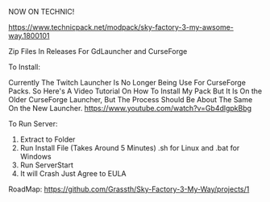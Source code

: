 NOW ON TECHNIC!

https://www.technicpack.net/modpack/sky-factory-3-my-awsome-way.1800101

Zip Files In Releases For GdLauncher and CurseForge

To Install:

Currently The Twitch Launcher Is No Longer Being Use For CurseForge Packs. So Here's A Video Tutorial On How To Install My Pack But It Is On the Older CurseForge Launcher, But The Process Should Be About The Same On the New Launcher.
https://www.youtube.com/watch?v=Gb4dlgpkBbg

To Run Server:
1) Extract to Folder
2) Run Install File (Takes Around 5 Minutes) .sh for Linux and .bat for Windows
3) Run ServerStart
4) It will Crash Just Agree to EULA

RoadMap: 
https://github.com/Grassth/Sky-Factory-3-My-Way/projects/1 


